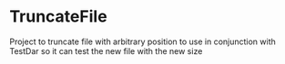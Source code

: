 TruncateFile
============
Project to truncate file with arbitrary position to use in conjunction with TestDar
so it can test the new file with the new size
